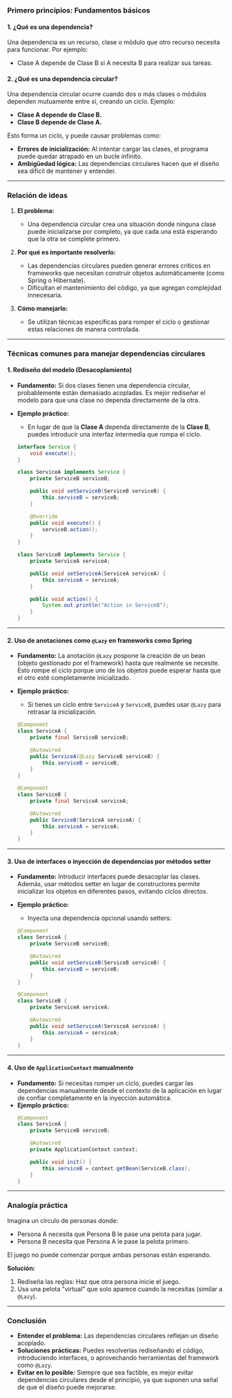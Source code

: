 ### **Primero principios: Fundamentos básicos**

#### **1. ¿Qué es una dependencia?**
Una dependencia es un recurso, clase o módulo que otro recurso necesita para funcionar. Por ejemplo:
- Clase A depende de Clase B si A necesita B para realizar sus tareas.

#### **2. ¿Qué es una dependencia circular?**
Una dependencia circular ocurre cuando dos o más clases o módulos dependen mutuamente entre sí, creando un ciclo. Ejemplo:
- **Clase A depende de Clase B.**
- **Clase B depende de Clase A.**

Esto forma un ciclo, y puede causar problemas como:
- **Errores de inicialización:** Al intentar cargar las clases, el programa puede quedar atrapado en un bucle infinito.
- **Ambigüedad lógica:** Las dependencias circulares hacen que el diseño sea difícil de mantener y entender.

---

### **Relación de ideas**

1. **El problema:**
    - Una dependencia circular crea una situación donde ninguna clase puede inicializarse por completo, ya que cada una está esperando que la otra se complete primero.

2. **Por qué es importante resolverlo:**
    - Las dependencias circulares pueden generar errores críticos en frameworks que necesitan construir objetos automáticamente (como Spring o Hibernate).
    - Dificultan el mantenimiento del código, ya que agregan complejidad innecesaria.

3. **Cómo manejarlo:**
    - Se utilizan técnicas específicas para romper el ciclo o gestionar estas relaciones de manera controlada.

---

### **Técnicas comunes para manejar dependencias circulares**

#### **1. Rediseño del modelo (Desacoplamiento)**
- **Fundamento:** Si dos clases tienen una dependencia circular, probablemente están demasiado acopladas. Es mejor rediseñar el modelo para que una clase no dependa directamente de la otra.
- **Ejemplo práctico:**
    - En lugar de que la **Clase A** dependa directamente de la **Clase B**, puedes introducir una interfaz intermedia que rompa el ciclo.

   ```java
   interface Service {
       void execute();
   }

   class ServiceA implements Service {
       private ServiceB serviceB;

       public void setServiceB(ServiceB serviceB) {
           this.serviceB = serviceB;
       }

       @Override
       public void execute() {
           serviceB.action();
       }
   }

   class ServiceB implements Service {
       private ServiceA serviceA;

       public void setServiceA(ServiceA serviceA) {
           this.serviceA = serviceA;
       }

       public void action() {
           System.out.println("Action in ServiceB");
       }
   }
   ```

---

#### **2. Uso de anotaciones como `@Lazy` en frameworks como Spring**
- **Fundamento:** La anotación `@Lazy` pospone la creación de un bean (objeto gestionado por el framework) hasta que realmente se necesite. Esto rompe el ciclo porque uno de los objetos puede esperar hasta que el otro esté completamente inicializado.
- **Ejemplo práctico:**
    - Si tienes un ciclo entre `ServiceA` y `ServiceB`, puedes usar `@Lazy` para retrasar la inicialización.

   ```java
   @Component
   class ServiceA {
       private final ServiceB serviceB;

       @Autowired
       public ServiceA(@Lazy ServiceB serviceB) {
           this.serviceB = serviceB;
       }
   }

   @Component
   class ServiceB {
       private final ServiceA serviceA;

       @Autowired
       public ServiceB(ServiceA serviceA) {
           this.serviceA = serviceA;
       }
   }
   ```

---

#### **3. Uso de interfaces o inyección de dependencias por métodos setter**
- **Fundamento:** Introducir interfaces puede desacoplar las clases. Además, usar métodos setter en lugar de constructores permite inicializar los objetos en diferentes pasos, evitando ciclos directos.
- **Ejemplo práctico:**
    - Inyecta una dependencia opcional usando setters:

   ```java
   @Component
   class ServiceA {
       private ServiceB serviceB;

       @Autowired
       public void setServiceB(ServiceB serviceB) {
           this.serviceB = serviceB;
       }
   }

   @Component
   class ServiceB {
       private ServiceA serviceA;

       @Autowired
       public void setServiceA(ServiceA serviceA) {
           this.serviceA = serviceA;
       }
   }
   ```

---

#### **4. Uso de `ApplicationContext` manualmente**
- **Fundamento:** Si necesitas romper un ciclo, puedes cargar las dependencias manualmente desde el contexto de la aplicación en lugar de confiar completamente en la inyección automática.
- **Ejemplo práctico:**
  ```java
  @Component
  class ServiceA {
      private ServiceB serviceB;

      @Autowired
      private ApplicationContext context;

      public void init() {
          this.serviceB = context.getBean(ServiceB.class);
      }
  }
  ```

---

### **Analogía práctica**

Imagina un círculo de personas donde:
- Persona A necesita que Persona B le pase una pelota para jugar.
- Persona B necesita que Persona A le pase la pelota primero.

El juego no puede comenzar porque ambas personas están esperando.

**Solución:**
1. Rediseña las reglas: Haz que otra persona inicie el juego.
2. Usa una pelota "virtual" que solo aparece cuando la necesitas (similar a `@Lazy`).

---

### **Conclusión**

- **Entender el problema:** Las dependencias circulares reflejan un diseño acoplado.
- **Soluciones prácticas:** Puedes resolverlas rediseñando el código, introduciendo interfaces, o aprovechando herramientas del framework como `@Lazy`.
- **Evitar en lo posible:** Siempre que sea factible, es mejor evitar dependencias circulares desde el principio, ya que suponen una señal de que el diseño puede mejorarse.